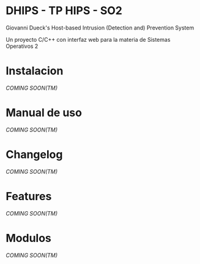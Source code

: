 # DHIPS - TP HIPS - SO2
Giovanni Dueck's Host-based Intrusion (Detection and) Prevention System

Un proyecto C/C++ con interfaz web para la materia de Sistemas Operativos 2

# Instalacion
*COMING SOON(TM)*

# Manual de uso
*COMING SOON(TM)*

# Changelog
*COMING SOON(TM)*

# Features
*COMING SOON(TM)*

# Modulos
*COMING SOON(TM)*